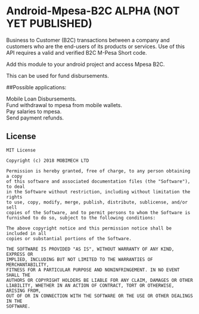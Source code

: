 # Android-Mpesa-B2C ALPHA (NOT YET PUBLISHED)
Business to Customer (B2C) transactions between a company and customers who are the end-users of its products or services. Use of this API requires a valid and verified B2C M-Pesa Short code.

Add this module to your android project and access Mpesa B2C.

This can be used for fund disbursements.

##Possible applications:

Mobile Loan Disbursements. <br/>
Fund withdrawal to mpesa from mobile wallets.<br/>
Pay salaries to mpesa.<br/>
Send payment refunds.<br/>


## License

```text
MIT License

Copyright (c) 2018 MOBIMECH LTD 

Permission is hereby granted, free of charge, to any person obtaining a copy
of this software and associated documentation files (the "Software"), to deal
in the Software without restriction, including without limitation the rights
to use, copy, modify, merge, publish, distribute, sublicense, and/or sell
copies of the Software, and to permit persons to whom the Software is
furnished to do so, subject to the following conditions:

The above copyright notice and this permission notice shall be included in all
copies or substantial portions of the Software.

THE SOFTWARE IS PROVIDED "AS IS", WITHOUT WARRANTY OF ANY KIND, EXPRESS OR
IMPLIED, INCLUDING BUT NOT LIMITED TO THE WARRANTIES OF MERCHANTABILITY,
FITNESS FOR A PARTICULAR PURPOSE AND NONINFRINGEMENT. IN NO EVENT SHALL THE
AUTHORS OR COPYRIGHT HOLDERS BE LIABLE FOR ANY CLAIM, DAMAGES OR OTHER
LIABILITY, WHETHER IN AN ACTION OF CONTRACT, TORT OR OTHERWISE, ARISING FROM,
OUT OF OR IN CONNECTION WITH THE SOFTWARE OR THE USE OR OTHER DEALINGS IN THE
SOFTWARE.
```
